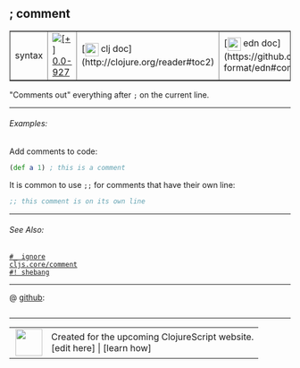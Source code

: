 ## ; comment



 <table border="1">
<tr>
<td>syntax</td>
<td><a href="https://github.com/cljsinfo/cljs-api-docs/tree/0.0-927"><img valign="middle" alt="[+] 0.0-927" title="Added in 0.0-927" src="https://img.shields.io/badge/+-0.0--927-lightgrey.svg"></a> </td>
<td>
[<img height="24px" valign="middle" src="http://i.imgur.com/1GjPKvB.png"> clj doc](http://clojure.org/reader#toc2)
</td>
<td>
[<img height="24px" valign="middle" src="http://i.imgur.com/I8uNXHv.png"> edn doc](https://github.com/edn-format/edn#comments)
</td>
</tr>
</table>



"Comments out" everything after `;` on the current line.

---

###### Examples:

Add comments to code:

```clj
(def a 1) ; this is a comment
```

It is common to use `;;` for comments that have their own line:

```clj
;; this comment is on its own line
```

---

###### See Also:

[`#_ ignore`](syntax_ignore.md)<br>
[`cljs.core/comment`](cljs.core_comment.md)<br>
[`#! shebang`](syntax_shebang.md)<br>

---




 @ [github](https://github.com/clojure/clojure/blob/clojure-1.4.0/src/jvm/clojure/lang/LispReader.java#L):

```clj

```

<!--
Repo - tag - source tree - lines:

 <pre>
clojure @ clojure-1.4.0
└── src
    └── jvm
        └── clojure
            └── lang
                └── <ins>[LispReader.java:](https://github.com/clojure/clojure/blob/clojure-1.4.0/src/jvm/clojure/lang/LispReader.java#L)</ins>
</pre>

-->

---




 <table>
<tr><td>
<img valign="middle" align="right" width="48px" src="http://i.imgur.com/Hi20huC.png">
</td><td>
Created for the upcoming ClojureScript website.<br>
[edit here] | [learn how]
</td></tr></table>

[edit here]:https://github.com/cljsinfo/cljs-api-docs/blob/master/cljsdoc/syntax_comment.cljsdoc
[learn how]:https://github.com/cljsinfo/cljs-api-docs/wiki/cljsdoc-files

<!--

This information was too distracting to show to readers, but I'll leave it
commented here since it is helpful to:

- pretty-print the data used to generate this document
- and show how to retrieve that data



The API data for this symbol:

```clj
{:description "\"Comments out\" everything after `;` on the current line.",
 :ns "syntax",
 :name "comment",
 :history [["+" "0.0-927"]],
 :type "syntax",
 :related ["syntax/ignore" "cljs.core/comment" "syntax/shebang"],
 :full-name-encode "syntax_comment",
 :source {:repo "clojure",
          :tag "clojure-1.4.0",
          :filename "src/jvm/clojure/lang/LispReader.java",
          :lines [nil]},
 :examples [{:id "ab62d2",
             :content "Add comments to code:\n\n```clj\n(def a 1) ; this is a comment\n```\n\nIt is common to use `;;` for comments that have their own line:\n\n```clj\n;; this comment is on its own line\n```"}],
 :edn-doc "https://github.com/edn-format/edn#comments",
 :full-name "syntax/comment",
 :display "; comment",
 :clj-doc "http://clojure.org/reader#toc2"}

```

Retrieve the API data for this symbol:

```clj
;; from Clojure REPL
(require '[clojure.edn :as edn])
(-> (slurp "https://raw.githubusercontent.com/cljsinfo/cljs-api-docs/catalog/cljs-api.edn")
    (edn/read-string)
    (get-in [:symbols "syntax/comment"]))
```

-->
